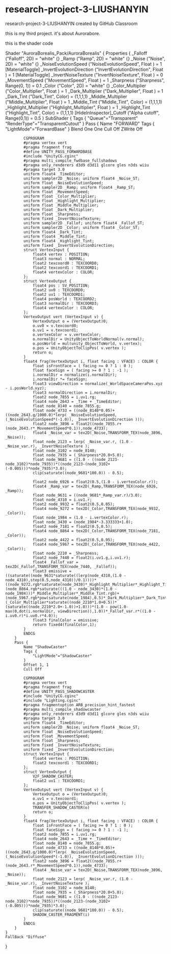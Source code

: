 # research-project-3-LIUSHANYIN
research-project-3-LIUSHANYIN created by GitHub Classroom

this is my third project. it's about Aurorabore.

this is the shader code

Shader "AuroraBorealis_Pack/AuroraBorealis" {
    Properties {
        _Falloff ("Falloff", 2D) = "white" {}
        _Ramp ("Ramp", 2D) = "white" {}
        _Noise ("Noise", 2D) = "white" {}
        _NoiseEvolutionSpeed ("NoiseEvolutionSpeed", Float ) = 1
        [MaterialToggle] _InvertEvolutionDirection ("InvertEvolutionDirection", Float ) = 1
        [MaterialToggle] _InvertNoiseTexture ("InvertNoiseTexture", Float ) = 0
        _MovementSpeed ("MovementSpeed", Float ) = 1
        _Sharpness ("Sharpness", Range(0, 1)) = 0.1
        _Color ("Color", 2D) = "white" {}
        _Color_Multiplier ("Color_Multiplier", Float ) = 1
        _Dark_Multiplier ("Dark_Multiplier", Float ) = 1
        _Dark_Tint ("Dark_Tint", Color) = (1,1,1,1)
        _Middle_Multiplier ("Middle_Multiplier", Float ) = 1
        _Middle_Tint ("Middle_Tint", Color) = (1,1,1,1)
        _Highlight_Multiplier ("Highlight_Multiplier", Float ) = 1
        _Highlight_Tint ("Highlight_Tint", Color) = (1,1,1,1)
        [HideInInspector]_Cutoff ("Alpha cutoff", Range(0,1)) = 0.5
    }
    SubShader {
        Tags {
            "Queue"="Transparent"
            "RenderType"="TransparentCutout"
        }
        Pass {
            Name "FORWARD"
            Tags {
                "LightMode"="ForwardBase"
            }
            Blend One One
            Cull Off
            ZWrite Off
            
            CGPROGRAM
            #pragma vertex vert
            #pragma fragment frag
            #define UNITY_PASS_FORWARDBASE
            #include "UnityCG.cginc"
            #pragma multi_compile_fwdbase_fullshadows
            #pragma only_renderers d3d9 d3d11 glcore gles n3ds wiiu 
            #pragma target 3.0
            uniform float4 _TimeEditor;
            uniform sampler2D _Noise; uniform float4 _Noise_ST;
            uniform float _NoiseEvolutionSpeed;
            uniform sampler2D _Ramp; uniform float4 _Ramp_ST;
            uniform float _MovementSpeed;
            uniform float _Color_Multiplier;
            uniform float _Highlight_Multiplier;
            uniform float _Middle_Multiplier;
            uniform float _Dark_Multiplier;
            uniform float _Sharpness;
            uniform fixed _InvertNoiseTexture;
            uniform sampler2D _Fallof; uniform float4 _Fallof_ST;
            uniform sampler2D _Color; uniform float4 _Color_ST;
            uniform float4 _Dark_Tint;
            uniform float4 _Middle_Tint;
            uniform float4 _Highlight_Tint;
            uniform fixed _InvertEvolutionDirection;
            struct VertexInput {
                float4 vertex : POSITION;
                float3 normal : NORMAL;
                float2 texcoord0 : TEXCOORD0;
                float2 texcoord1 : TEXCOORD1;
                float4 vertexColor : COLOR;
            };
            struct VertexOutput {
                float4 pos : SV_POSITION;
                float2 uv0 : TEXCOORD0;
                float2 uv1 : TEXCOORD1;
                float4 posWorld : TEXCOORD2;
                float3 normalDir : TEXCOORD3;
                float4 vertexColor : COLOR;
            };
            VertexOutput vert (VertexInput v) {
                VertexOutput o = (VertexOutput)0;
                o.uv0 = v.texcoord0;
                o.uv1 = v.texcoord1;
                o.vertexColor = v.vertexColor;
                o.normalDir = UnityObjectToWorldNormal(v.normal);
                o.posWorld = mul(unity_ObjectToWorld, v.vertex);
                o.pos = UnityObjectToClipPos( v.vertex );
                return o;
            }
            float4 frag(VertexOutput i, float facing : VFACE) : COLOR {
                float isFrontFace = ( facing >= 0 ? 1 : 0 );
                float faceSign = ( facing >= 0 ? 1 : -1 );
                i.normalDir = normalize(i.normalDir);
                i.normalDir *= faceSign;
                float3 viewDirection = normalize(_WorldSpaceCameraPos.xyz - i.posWorld.xyz);
                float3 normalDirection = i.normalDir;
                float2 node_7855 = i.uv1.rg;
                float4 node_2643 = _Time + _TimeEditor;
                float node_8140 = node_7855.g;
                float node_4733 = ((node_8140*0.05)+((node_2643.g/1000.0)*lerp( _NoiseEvolutionSpeed, (_NoiseEvolutionSpeed*(-1.0)), _InvertEvolutionDirection )));
                float2 node_3896 = float2((node_7855.r+(node_2643.r*_MovementSpeed*0.1)),node_4733);
                float4 _Noise_var = tex2D(_Noise,TRANSFORM_TEX(node_3896, _Noise));
                float node_2123 = lerp( _Noise_var.r, (1.0 - _Noise_var.r), _InvertNoiseTexture );
                float node_3102 = node_8140;
                float node_7935 = (_Sharpness*20.0+5.0);
                float node_9681 = ((1.0 - ((node_2123-node_3102)*node_7935))*((node_2123-(node_3102+(-0.005)))*node_7935)*3.0);
                clip(saturate((node_9681*100.0)) - 0.5);

                float2 node_6926 = float2(0.5,(1.0 - i.vertexColor.r));
                float4 _Ramp_var = tex2D(_Ramp,TRANSFORM_TEX(node_6926, _Ramp));
                float node_9631 = ((node_9681*_Ramp_var.r)/3.0);
                float node_4310 = i.uv1.r;
                float2 node_9932 = float2(0.5,0.05);
                float4 node_9272 = tex2D(_Color,TRANSFORM_TEX(node_9932, _Color));
                float node_1984 = (1.0 - i.vertexColor.r);
                float node_3430 = (node_1984*-3.333333+1.0);
                float2 node_7181 = float2(0.5,0.5);
                float4 node_8864 = tex2D(_Color,TRANSFORM_TEX(node_7181, _Color));
                float2 node_4422 = float2(0.5,0.95);
                float4 node_5967 = tex2D(_Color,TRANSFORM_TEX(node_4422, _Color));
                float node_2210 = _Sharpness;
                float2 node_7440 = float2(i.uv1.g,i.uv1.r);
                float4 _Fallof_var = tex2D(_Fallof,TRANSFORM_TEX(node_7440, _Fallof));
                float3 emissive = ((saturate((node_9631*saturate((lerp(node_4310,(1.0 - node_4310),step(0.5,node_4310))/0.1))))*((node_9272.rgb*saturate(node_3430)*_Highlight_Multiplier*_Highlight_Tint.rgb)+(node_8864.rgb*saturate(((1.0 - node_3430)*(1.0 - node_1984)))*_Middle_Multiplier*_Middle_Tint.rgb)+(node_5967.rgb*pow(saturate(node_1984),0.5)*_Dark_Multiplier*_Dark_Tint.rgb))*(_Color_Multiplier*saturate((node_2210*1.0+0.5))*(saturate((node_2210*2.0+-1.0))+1.0)))*(1.0 - pow(1.0-max(0,dot(i.normalDir, viewDirection)),1.0))*_Fallof_var.r*((1.0 - i.uv0.r)*i.uv0.r*4.0));
                float3 finalColor = emissive;
                return fixed4(finalColor,1);
            }
            ENDCG
        }
        Pass {
            Name "ShadowCaster"
            Tags {
                "LightMode"="ShadowCaster"
            }
            Offset 1, 1
            Cull Off
            
            CGPROGRAM
            #pragma vertex vert
            #pragma fragment frag
            #define UNITY_PASS_SHADOWCASTER
            #include "UnityCG.cginc"
            #include "Lighting.cginc"
            #pragma fragmentoption ARB_precision_hint_fastest
            #pragma multi_compile_shadowcaster
            #pragma only_renderers d3d9 d3d11 glcore gles n3ds wiiu 
            #pragma target 3.0
            uniform float4 _TimeEditor;
            uniform sampler2D _Noise; uniform float4 _Noise_ST;
            uniform float _NoiseEvolutionSpeed;
            uniform float _MovementSpeed;
            uniform float _Sharpness;
            uniform fixed _InvertNoiseTexture;
            uniform fixed _InvertEvolutionDirection;
            struct VertexInput {
                float4 vertex : POSITION;
                float2 texcoord1 : TEXCOORD1;
            };
            struct VertexOutput {
                V2F_SHADOW_CASTER;
                float2 uv1 : TEXCOORD1;
            };
            VertexOutput vert (VertexInput v) {
                VertexOutput o = (VertexOutput)0;
                o.uv1 = v.texcoord1;
                o.pos = UnityObjectToClipPos( v.vertex );
                TRANSFER_SHADOW_CASTER(o)
                return o;
            }
            float4 frag(VertexOutput i, float facing : VFACE) : COLOR {
                float isFrontFace = ( facing >= 0 ? 1 : 0 );
                float faceSign = ( facing >= 0 ? 1 : -1 );
                float2 node_7855 = i.uv1.rg;
                float4 node_2643 = _Time + _TimeEditor;
                float node_8140 = node_7855.g;
                float node_4733 = ((node_8140*0.05)+((node_2643.g/1000.0)*lerp( _NoiseEvolutionSpeed, (_NoiseEvolutionSpeed*(-1.0)), _InvertEvolutionDirection )));
                float2 node_3896 = float2((node_7855.r+(node_2643.r*_MovementSpeed*0.1)),node_4733);
                float4 _Noise_var = tex2D(_Noise,TRANSFORM_TEX(node_3896, _Noise));
                float node_2123 = lerp( _Noise_var.r, (1.0 - _Noise_var.r), _InvertNoiseTexture );
                float node_3102 = node_8140;
                float node_7935 = (_Sharpness*20.0+5.0);
                float node_9681 = ((1.0 - ((node_2123-node_3102)*node_7935))*((node_2123-(node_3102+(-0.005)))*node_7935)*3.0);
                clip(saturate((node_9681*100.0)) - 0.5);
                SHADOW_CASTER_FRAGMENT(i)
            }
            ENDCG
        }
    }
    FallBack "Diffuse"
}
